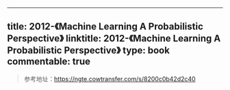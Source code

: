 
---
title: 2012-《Machine Learning A Probabilistic Perspective》
linktitle: 2012-《Machine Learning A Probabilistic Perspective》
type: book
commentable: true
---

> 参考地址：https://ngte.cowtransfer.com/s/8200c0b42d2c40

    